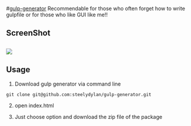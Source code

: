 #[gulp-generator](http://steelydylan.github.io/gulp-generator/)
Recommendable for those who often forget how to write gulpfile or for those who like GUI like me!!

ScreenShot
--------
<img src="https://raw.github.com/steelydylan/gulp-generator/master/screenShot.png"></img>
--------

Usage
--------

1. Download gulp generator via command line

```
git clone git@github.com:steelydylan/gulp-generator.git
```
2. open index.html

3. Just choose option and download the zip file of the package
